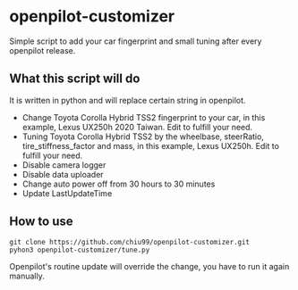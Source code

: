 # openpilot-customizer
Simple script to add your car fingerprint and small tuning after every openpilot release.
## What this script will do
It is written in python and will replace certain string in openpilot.
* Change Toyota Corolla Hybrid TSS2 fingerprint to your car, in this example, Lexus UX250h 2020 Taiwan. Edit to fulfill your need.
* Tuning Toyota Corolla Hybrid TSS2 by the wheelbase, steerRatio, tire_stiffness_factor and mass, in this example, Lexus UX250h. Edit to fulfill your need.
* Disable camera logger
* Disable data uploader
* Change auto power off from 30 hours to 30 minutes
* Update LastUpdateTime
## How to use
    git clone https://github.com/chiu99/openpilot-customizer.git
    pyhon3 openpilot-customizer/tune.py
Openpilot's routine update will override the change, you have to run it again manually.
